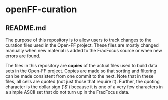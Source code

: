 # openFF-curation  
## README.md


The purpose of this repository is to allow users to track changes to the curation
files used in the Open-FF project.  These files are mostly changed manually when
new material is added to the FracFocus source or when new errors are found.

The files in this repository are **copies** of the actual files used to build
data sets in the Open-FF project.  Copies are made so that sorting and filtering
can be made consistent from one commit to the next.  Note that in these files, all
cells are quoted (not just those that require it).  Further, the quoting character
is the dollar sign ('$') because it is one of a very few characters in a simple ASCII
set that do not turn up in the FracFocus data.


